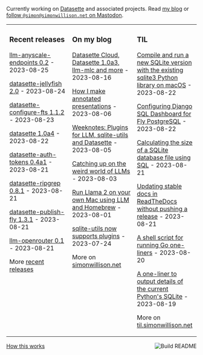 Currently working on [Datasette](https://datasette.io/) and associated projects. Read [my blog](https://simonwillison.net/) or <a href="https://fedi.simonwillison.net/@simon">follow `@simon@simonwillison.net` on Mastodon</a>.

<table><tr><td valign="top" width="33%">

### Recent releases
<!-- recent_releases starts -->
[llm-anyscale-endpoints 0.2](https://github.com/simonw/llm-anyscale-endpoints/releases/tag/0.2) - 2023-08-25

[datasette-jellyfish 2.0](https://github.com/simonw/datasette-jellyfish/releases/tag/2.0) - 2023-08-24

[datasette-configure-fts 1.1.2](https://github.com/simonw/datasette-configure-fts/releases/tag/1.1.2) - 2023-08-23

[datasette 1.0a4](https://github.com/simonw/datasette/releases/tag/1.0a4) - 2023-08-22

[datasette-auth-tokens 0.4a1](https://github.com/simonw/datasette-auth-tokens/releases/tag/0.4a1) - 2023-08-21

[datasette-ripgrep 0.8.1](https://github.com/simonw/datasette-ripgrep/releases/tag/0.8.1) - 2023-08-21

[datasette-publish-fly 1.3.1](https://github.com/simonw/datasette-publish-fly/releases/tag/1.3.1) - 2023-08-21

[llm-openrouter 0.1](https://github.com/simonw/llm-openrouter/releases/tag/0.1) - 2023-08-21
<!-- recent_releases ends -->
More [recent releases](https://github.com/simonw/simonw/blob/main/releases.md)
</td><td valign="top" width="34%">

### On my blog
<!-- blog starts -->
[Datasette Cloud, Datasette 1.0a3, llm-mlc and more](http://simonwillison.net/2023/Aug/16/datasette-cloud-weeknotes/) - 2023-08-16

[How I make annotated presentations](http://simonwillison.net/2023/Aug/6/annotated-presentations/) - 2023-08-06

[Weeknotes: Plugins for LLM, sqlite-utils and Datasette](http://simonwillison.net/2023/Aug/5/weeknotes-plugins/) - 2023-08-05

[Catching up on the weird world of LLMs](http://simonwillison.net/2023/Aug/3/weird-world-of-llms/) - 2023-08-03

[Run Llama 2 on your own Mac using LLM and Homebrew](http://simonwillison.net/2023/Aug/1/llama-2-mac/) - 2023-08-01

[sqlite-utils now supports plugins](http://simonwillison.net/2023/Jul/24/sqlite-utils-plugins/) - 2023-07-24
<!-- blog ends -->
More on [simonwillison.net](https://simonwillison.net/)
</td><td valign="top" width="33%">

### TIL
<!-- tils starts -->
[Compile and run a new SQLite version with the existing sqlite3 Python library on macOS](https://til.simonwillison.net/sqlite/sqlite-version-macos-python) - 2023-08-22

[Configuring Django SQL Dashboard for Fly PostgreSQL](https://til.simonwillison.net/fly/django-sql-dashboard) - 2023-08-22

[Calculating the size of a SQLite database file using SQL](https://til.simonwillison.net/sqlite/database-file-size) - 2023-08-21

[Updating stable docs in ReadTheDocs without pushing a release](https://til.simonwillison.net/readthedocs/stable-docs) - 2023-08-21

[A shell script for running Go one-liners](https://til.simonwillison.net/bash/go-script) - 2023-08-20

[A one-liner to output details of the current Python's SQLite](https://til.simonwillison.net/sqlite/python-sqlite-environment) - 2023-08-19
<!-- tils ends -->
More on [til.simonwillison.net](https://til.simonwillison.net/)
</td></tr></table>

<a href="https://github.com/simonw/simonw/actions"><img src="https://github.com/simonw/simonw/workflows/Build%20README/badge.svg" align="right" alt="Build README"></a> <a href="https://simonwillison.net/2020/Jul/10/self-updating-profile-readme/">How this works</a>

